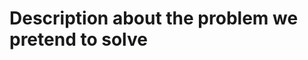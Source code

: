 # Description about the problem we pretend to solve

<!--
Do you have any idea how much time have you ever been wasting trying to solve "little" hard problems such as replacing text from a specific file, calculating math equations, auto unpacking files according their extensions, or even filtering the package manager according to the users operating system to guaranty the dependencies will be installed to run your script properly?

Now how about writing all the same "micro" solutions you have developed in each shell script file you write...!? This sounds like a nightmare, specially in Shell Script whose this programming language can automatize all of your operating system for good or for bad depending on how much your source code filters are robust to avoid problems or redundancies.

Do have have any idea how much commentaries your could remove from your source code because they can be replaced by abstractions with full commands descriptions on their names whose do what they should do!?

Now how about writing your scripts clear than before, specially in long shell script files!?

That's what **Shell Script Library** proposes to be done. One library, a powerful collection of functionalities and a clear source code. All of this by import one single file. **\o/ Wow! \o/**

Now think about when your have to use Shell Script commands inside your favorite programming language such as Java, JavaScript, Python and so on. Sometimes for a specific reason you have to implement a complex functionality to solve your problem. This may sounds another trouble to you because you need to learn Shell Script, isn't it!?

And how about packing the **Shell Script Library** to your project and import it when required without needing to writing shell scripts!? Would it be useful for you or for your project team? You're welcome.

So, focus your time developing what needs to be done by using the abstractions from this library. Because the source code workflow is more important than solving a lot of "little" hard problems whose have already been solved by us. Or in a specific case, you can consult the **Shell Script Library** source code and copy the function you need manually to your project.

- Just one advice:
    > Consider migrating your scripts to use this library.
-->